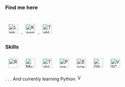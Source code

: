 ### **Find me here**
<br>
<a href="https://www.linkedin.com/in/andres-sanchez-gomez/" target="_blank">
<img src=https://static.licdn.com/scds/common/u/images/logos/favicons/v1/favicon.ico width=30 alt=LinkedIn style="margin: 10px;" />
</a>
<a href="https://www.kaggle.com/andersgom" target="_blank">
<img src=https://cdn.icon-icons.com/icons2/2699/PNG/512/kaggle_logo_icon_168473.png width=30 alt=Kaggle style="margin: 10px;" />
</a>
<a href="https://public.tableau.com/app/profile/andres.sanchez.gomez" target="_blank">
<img src=https://public.tableau.com/s/favicon.ico width=30 alt="Tableau Public" style="margin: 10px;" />
</a>

### **Skills**
<div>  
<img src="https://cdn.icon-icons.com/icons2/2107/PNG/512/file_type_r_icon_130212.png" alt="R" width=30 style="margin: 10px" />
<img src="https://cdn.icon-icons.com/icons2/2415/PNG/512/mysql_original_wordmark_logo_icon_146417.png" alt="MySQL" width=30 style="margin: 10px" />
<img src="https://public.tableau.com/s/favicon.ico" alt="Tableau" width=30 style="margin: 10px" />  
<img src="https://upload.wikimedia.org/wikipedia/en/2/20/Power_BI_logo.svg" alt="Power Bi" width=30 style="margin: 10px" />  
<img src="https://cdn.icon-icons.com/icons2/2397/PNG/512/microsoft_office_excel_logo_icon_145720.png" alt="Excel" width=30 style="margin: 10px" />  
<img src="https://cdn.icon-icons.com/icons2/2107/PNG/512/file_type_git_icon_130581.png" alt="Git" width=30 style="margin: 10px" /> 
<img src="https://cdn.icon-icons.com/icons2/2107/PNG/512/file_type_vscode_icon_130084.png" alt="VSCode" width=30 style="margin: 10px" />
</div>  

<div>
  <p>. . . And currently learning Python. <img src="https://cdn.icon-icons.com/icons2/2107/PNG/512/file_type_python_icon_130221.png" alt="VSCode" width=17 /></p>
</div>